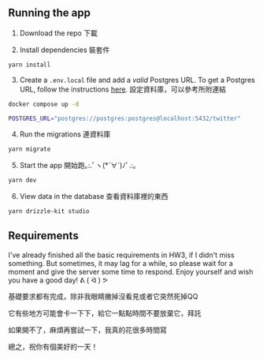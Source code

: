 ## Running the app

1. Download the repo 下載

2. Install dependencies 裝套件

```bash
yarn install
```

3. Create a `.env.local` file and add a _valid_ Postgres URL.
To get a Postgres URL, follow the instructions [here](https://ric2k1.notion.site/Free-postgresql-tutorial-f99605d5c5104acc99b9edf9ab649199?pvs=4). 設定資料庫，可以參考所附連結

```bash
docker compose up -d
```

```bash
POSTGRES_URL="postgres://postgres:postgres@localhost:5432/twitter"
```

4. Run the migrations 連資料庫

```bash
yarn migrate
```

5. Start the app 開始跑｡:.ﾟヽ(*´∀`)ﾉﾟ.:｡

```bash
yarn dev
```

6. View data in the database 查看資料庫裡的東西

```bash
yarn drizzle-kit studio
```


## Requirements
I've already finished all the basic requirements in HW3, if I didn't miss something. But sometimes, it may lag for a while, so please wait for a moment and give the server some time to respond. Enjoy yourself and wish you have a good day! ᕕ ( ᐛ ) ᕗ

基礎要求都有完成，除非我眼睛撇掉沒看見或者它突然死掉QQ

它有些地方可能會卡一下下，給它一點點時間不要放棄它，拜託

如果開不了，麻煩再嘗試一下，我真的花很多時間寫

總之，祝你有個美好的一天！